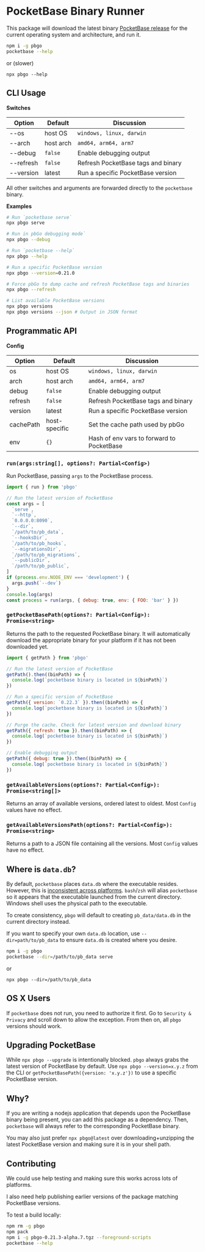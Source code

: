 # PocketBase Binary Runner

This package will download the latest binary [PocketBase release](https://github.com/pocketbase/pocketbase/releases) for the current operating system and architecture, and run it.

```bash
npm i -g pbgo
pocketbase --help
```

or (slower)

`npx pbgo --help`

## CLI Usage

**Switches**

| Option    | Default   | Discussion                         |
| --------- | --------- | ---------------------------------- |
| --os      | host OS   | `windows, linux, darwin`           |
| --arch    | host arch | `amd64, arm64, arm7`               |
| --debug   | `false`   | Enable debugging output            |
| --refresh | `false`   | Refresh PocketBase tags and binary |
| --version | latest    | Run a specific PocketBase version  |

All other switches and arguments are forwarded directly to the `pocketbase` binary.

**Examples**

```bash
# Run `pocketbase serve`
npx pbgo serve

# Run in pbGo debugging mode`
npx pbgo --debug

# Run `pocketbase --help`
npx pbgo --help

# Run a specific PocketBase version
npx pbgo --version=0.21.0

# Force pbGo to dump cache and refresh PocketBase tags and binaries
npx pbgo --refresh

# List available PocketBase versions
npx pbgo versions
npx pbgo versions --json # Output in JSON format
```

## Programmatic API

**Config**

| Option    | Default       | Discussion                                |
| --------- | ------------- | ----------------------------------------- |
| os        | host OS       | `windows, linux, darwin`                  |
| arch      | host arch     | `amd64, arm64, arm7`                      |
| debug     | `false`       | Enable debugging output                   |
| refresh   | `false`       | Refresh PocketBase tags and binary        |
| version   | latest        | Run a specific PocketBase version         |
| cachePath | host-specific | Set the cache path used by pbGo           |
| env       | `{}`          | Hash of env vars to forward to PocketBase |

### `run(args:string[], options?: Partial<Config>)`

Run PocketBase, passing `args` to the PocketBase process.

```js
import { run } from 'pbgo'

// Run the latest version of PocketBase
const args = [
  `serve`,
  `--http`,
  `0.0.0.0:8090`,
  `--dir`,
  `/path/to/pb_data`,
  `--hooksDir`,
  `/path/to/pb_hooks`,
  `--migrationsDir`,
  `/path/to/pb_migrations`,
  `--publicDir`,
  `/path/to/pb_public`,
]
if (process.env.NODE_ENV === 'development') {
  args.push(`--dev`)
}
console.log(args)
const process = run(args, { debug: true, env: { FOO: 'bar' } })
```

### `getPocketBasePath(options?: Partial<Config>): Promise<string>`

Returns the path to the requested PocketBase binary. It will automatically download the appropriate binary for your platform if it has not been downloaded yet.

```js
import { getPath } from 'pbgo'

// Run the latest version of PocketBase
getPath().then((binPath) => {
  console.log(`pocketbase binary is located in ${binPath}`)
})

// Run a specific version of PocketBase
getPath({ version: `0.22.3` }).then((binPath) => {
  console.log(`pocketbase binary is located in ${binPath}`)
})

// Purge the cache. Check for latest version and download binary
getPath({ refresh: true }).then((binPath) => {
  console.log(`pocketbase binary is located in ${binPath}`)
})

// Enable debugging output
getPath({ debug: true }).then((binPath) => {
  console.log(`pocketbase binary is located in ${binPath}`)
})
```

### `getAvailableVersions(options?: Partial<Config>): Promise<string[]>`

Returns an array of available versions, ordered latest to oldest. Most `Config` values have no effect.

### `getAvailableVersionsPath(options?: Partial<Config>): Promise<string>`

Returns a path to a JSON file containing all the versions. Most `Config` values have no effect.

## Where is `data.db`?

By default, `pocketbase` places `data.db` where the executable resides. However, this is [inconsistent across platforms](https://github.com/pocketbase/pocketbase/issues/4361). `bash`/`zsh` will alias `pocketbase` so it appears that the executable launched from the current directory. Windows shell uses the physical path to the executable.

To create consistency, `pbgo` will default to creating `pb_data/data.db` in the current directory instead.

If you want to specify your own `data.db` location, use `--dir=path/to/pb_data` to ensure `data.db` is created where you desire.

```bash
npm i -g pbgo
pocketbase --dir=/path/to/pb_data serve
```

or

`npx pbgo --dir=/path/to/pb_data`

## OS X Users

If `pocketbase` does not run, you need to authorize it first. Go to `Security & Privacy` and scroll down to allow the exception. From then on, all `pbgo` versions should work.

## Upgrading PocketBase

While `npx pbgo --upgrade` is intentionally blocked. `pbgo` always grabs the latest version of PocketBase by default. Use `npx pbgo --version=x.y.z` from the CLI or `getPocketBasePath({version: 'x.y.z'})` to use a specific PocketBase version.

## Why?

If you are writing a nodejs application that depends upon the PocketBase binary being present, you can add this package as a dependency. Then, `pocketbase` will always refer to the corresponding PocketBase binary.

You may also just prefer `npx pbgo@latest` over downloading+unzipping the latest PocketBase version and making sure it is in your shell path.

## Contributing

We could use help testing and making sure this works across lots of platforms.

I also need help publishing earlier versions of the package matching PocketBase versions.

To test a build locally:

```bash
npm rm -g pbgo
npm pack
npm i -g pbgo-0.21.3-alpha.7.tgz --foreground-scripts
pocketbase --help
```
